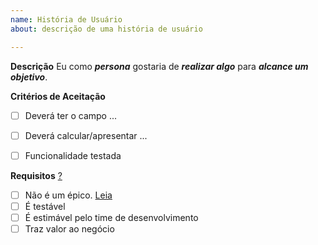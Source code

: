 ```yaml
---
name: História de Usuário
about: descrição de uma história de usuário

---
```


**Descrição**
Eu como ***persona*** gostaria de ***realizar algo*** para ***alcance um objetivo***.

**Critérios de Aceitação**
- [ ] Deverá ter o campo ...
- [ ] Deverá calcular/apresentar ...
- [ ] Funcionalidade testada


**Requisitos** [?](http://www.metodoagil.com/historias-de-usuario/)
- [ ] Não é um épico. [Leia](https://sitecampus.com.br/user-story-epico-e-tema-qual-diferenca/)
- [ ] É testável
- [ ] É estimável pelo time de desenvolvimento
- [ ] Traz valor ao negócio
